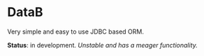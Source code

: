 # DataB
Very simple and easy to use JDBC based ORM.

**Status**: in development.
*Unstable and has a meager functionality.*
